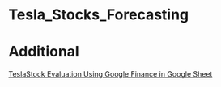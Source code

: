 # Tesla_Stocks_Forecasting

# Additional
 [TeslaStock Evaluation Using Google Finance in Google Sheet](https://docs.google.com/spreadsheets/d/e/2PACX-1vTSwrZK_Jfj0bYtQNllcw5OvT96EVR_BIJRZjBsTvYpp1EvVi6vY0aGZkOi1-4hcj9H5k2y1ELXmvFn/pubhtml)
